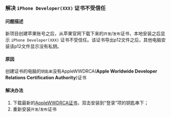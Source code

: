 ### 解决 `iPhone Developer(XXX)` 证书不受信任

#### 问题描述

新项目创建苹果账号之后，从苹果官网下载下来的`开发`/`发布`证书，本地安装之后显示 `iPhone Developer(XXX)` 证书不受信任。该证书导出p12文件之后，其他电脑安装该p12文件显示没有私钥。

#### 原因

创建证书的电脑的`钥匙串`没有AppleWWDRCA(**Apple Worldwide Developer Relations Certification Authority**)证书

#### 解决办法

1. 下载最新的[AppleWWDRCA证书](https://developer.apple.com/certificationauthority/AppleWWDRCA.cer)，双击安装到“登录”项的钥匙串下；
2. 重新安装`开发`/`发布`证书
